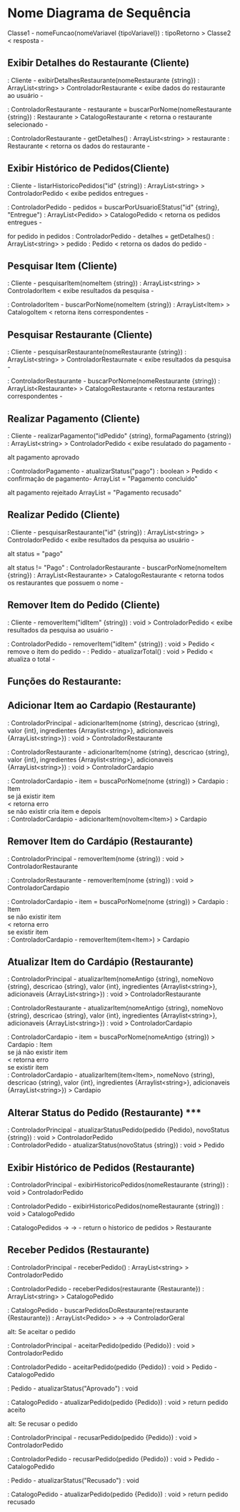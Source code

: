 # Nome Diagrama de Sequência

Classe1 - nomeFuncao(nomeVariavel {tipoVariavel}) : tipoRetorno > Classe2 < resposta -

## Exibir Detalhes do Restaurante (Cliente)

: Cliente - exibirDetalhesRestaurante(nomeRestaurante {string}) : ArrayList\<string> > ControladorRestaurante < exibe dados do restaurante ao usuário -

: ControladorRestaurante - restaurante = buscarPorNome(nomeRestaurante {string}) : Restaurante > CatalogoRestaurante < retorna o restaurante selecionado -

: ControladorRestaurante - getDetalhes() : ArrayList\<string> > restaurante : Restaurante < retorna os dados do restaurante -

## Exibir Histórico de Pedidos(Cliente)

: Cliente - listarHistoricoPedidos("id" {string}) : ArrayList\<string> > ControladorPedido < exibe pedidos entregues -

: ControladorPedido - pedidos = buscarPorUsuarioEStatus("id" {string}, "Entregue") : ArrayList\<Pedido> > CatalogoPedido < retorna os pedidos entregues -

for pedido in pedidos
: ControladorPedido - detalhes = getDetalhes() : ArrayList\<string> > pedido : Pedido < retorna os dados do pedido -

## Pesquisar Item (Cliente)

: Cliente - pesquisarItem(nomeItem {string}) : ArrayList\<string> > ControladorItem < exibe resultados da pesquisa -

: ControladorItem - buscarPorNome(nomeItem {string}) : ArrayList\<Item> > CatalogoItem < retorna itens correspondentes -

## Pesquisar Restaurante (Cliente)

: Cliente - pesquisarRestaurante(nomeRestaurante {string}) : ArrayList\<string> > ControladorRestaurnate < exibe resultados da pesquisa -

: ControladorRestaurante - buscarPorNome(nomeRestaurante {string}) : ArrayList\<Restaurante> > CatalogoRestaurante < retorna restaurantes correspondentes -

## Realizar Pagamento (Cliente)

: Cliente - realizarPagamento("idPedido" {string}, formaPagamento {string}) : ArrayList\<string> > ControladorPedido < exibe resulatado do pagamento -

alt pagamento aprovado

: ControladorPagamento - atualizarStatus("pago") : boolean > Pedido < confirmação  de pagamento-
ArrayList = "Pagamento concluído" 

alt pagamento rejeitado
ArrayList = "Pagamento recusado" 

## Realizar Pedido (Cliente)

: Cliente - pesquisarRestaurante("id" {string}) : ArrayList\<string> > ControladorPedido < exibe resultados da pesquisa ao usuário -

alt status = "pago"

alt status != "Pago"
: ControladorRestaurante - buscarPorNome(nomeItem {string}) : ArrayList\<Restaurante> > CatalogoRestaurante < retorna todos os restaurantes que possuem o nome -

## Remover Item do Pedido (Cliente)

: Cliente - removerItem("idItem" {string}) : void > ControladorPedido < exibe resultados da pesquisa ao usuário -

: ControladorPedido - removerItem("idItem" {string}) : void > Pedido < remove o item do pedido -
: Pedido - atualizarTotal() : void > Pedido < atualiza o total -














## Funções do Restaurante:

## Adicionar Item ao Cardapio (Restaurante)

: ControladorPrincipal - adicionarItem(nome {string}, descricao {string}, valor {int}, ingredientes {Arraylist\<string>}, adicionaveis {ArrayList\<string>}) : void > ControladorRestaurante

: ControladorRestaurante - adicionarItem(nome {string}, descricao {string}, valor {int}, ingredientes {Arraylist\<string>}, adicionaveis {ArrayList\<string>}) : void > ControladorCardapio

: ControladorCardapio - item = buscaPorNome(nome {string}) > Cardapio : Item \
se já existir item \
< retorna erro \
 se não existir cria item e depois \
: ControladorCardapio - adicionarItem(novoItem\<Item>) > Cardapio

## Remover Item do Cardápio (Restaurante)

: ControladorPrincipal - removerItem(nome {string}) : void > ControladorRestaurante

: ControladorRestaurante - removerItem(nome {string}) : void > ControladorCardapio

: ControladorCardapio - item = buscaPorNome(nome {string}) > Cardapio : Item \
se não existir item \
< retorna erro \
 se existir item \
: ControladorCardapio - removerItem(item\<Item>) > Cardapio

## Atualizar Item do Cardápio (Restaurante)

: ControladorPrincipal - atualizarItem(nomeAntigo {string}, nomeNovo {string}, descricao {string}, valor {int}, ingredientes {Arraylist\<string>}, adicionaveis {ArrayList\<string>}) : void > ControladorRestaurante

: ControladorRestaurante - atualizarItem(nomeAntigo {string}, nomeNovo {string}, descricao {string}, valor {int}, ingredientes {Arraylist\<string>}, adicionaveis {ArrayList\<string>}) : void > ControladorCardapio

: ControladorCardapio - item = buscaPorNome(nomeAntigo {string}) > Cardapio : Item \
se já não existir item \
< retorna erro \
 se existir item \
: ControladorCardapio - atualizarItem(item\<Item>, nomeNovo {string}, descricao {string}, valor {int}, ingredientes {Arraylist\<string>}, adicionaveis {ArrayList\<string>}) > Cardapio

## Alterar Status do Pedido (Restaurante) ***

: ControladorPrincipal - atualizarStatusPedido(pedido {Pedido}, novoStatus {string}) : void > ControladorPedido\
: ControladorPedido - atualizarStatus(novoStatus {string}) : void > Pedido

## Exibir Histórico de Pedidos (Restaurante)

: ControladorPrincipal - exibirHistoricoPedidos(nomeRestaurante {string}) : void > ControladorPedido

: ControladorPedido - exibirHistoricoPedidos(nomeRestaurante {string}) : void > CatalogoPedido

: CatalogoPedidos -> -> - return o historico de pedidos > Restaurante

## Receber Pedidos (Restaurante)

: ControladorPrincipal - receberPedido() : ArrayList\<string> > ControladorPedido

: ControladorPedido - receberPedidos(restaurante {Restaurante}) : ArrayList\<string> > CatalogoPedido

: CatalogoPedido - buscarPedidosDoRestaurante(restaurante {Restaurante}) : ArrayList\<Pedido> > -> -> ControladorGeral

alt: Se aceitar o pedido

: ControladorPrincipal - aceitarPedido(pedido {Pedido}) : void > ControladorPedido

: ControladorPedido - aceitarPedido(pedido {Pedido}) : void > Pedido - CatalogoPedido

: Pedido - atualizarStatus("Aprovado") : void

: CatalogoPedido - atualizarPedido(pedido {Pedido}) : void > return pedido aceito

alt: Se recusar o pedido

: ControladorPrincipal - recusarPedido(pedido {Pedido}) : void > ControladorPedido

: ControladorPedido - recusarPedido(pedido {Pedido}) : void > Pedido - CatalogoPedido

: Pedido - atualizarStatus("Recusado") : void

: CatalogoPedido - atualizarPedido(pedido {Pedido}) : void > return pedido recusado
